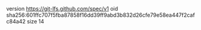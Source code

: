 version https://git-lfs.github.com/spec/v1
oid sha256:601ffc707f5fba87858f16dd39ff9abd3b832d26cfe79e58ea447f2cafc84a42
size 14
